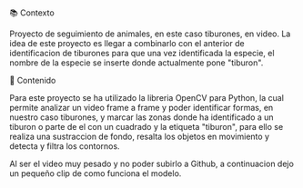 📚 Contexto

Proyecto de seguimiento de animales, en este caso tiburones, en video. La idea de este proyecto es llegar a combinarlo con el anterior de identificacion de tiburones para que una vez identificada la especie, el nombre de la especie se inserte donde actualmente pone "tiburon".

📝 Contenido

Para este proyecto se ha utilizado la libreria OpenCV para Python, la cual permite analizar un video frame a frame y poder identificar formas, en nuestro caso tiburones, y marcar las zonas donde ha identificado a un tiburon o parte de el con un cuadrado y la etiqueta "tiburon", para ello se realiza una sustraccion de fondo, resalta los objetos en movimiento y detecta y filtra los contornos.

Al ser el video muy pesado y no poder subirlo a Github, a continuacion dejo un pequeño clip de como funciona el modelo.

